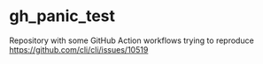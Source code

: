 # gh_panic_test
Repository with some GitHub Action workflows trying to reproduce https://github.com/cli/cli/issues/10519